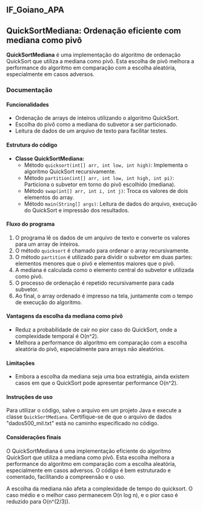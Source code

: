## IF_Goiano_APA

## QuickSortMediana: Ordenação eficiente com mediana como pivô

**QuickSortMediana** é uma implementação do algoritmo de ordenação QuickSort que utiliza a mediana como pivô. Esta escolha de pivô melhora a performance do algoritmo em comparação com a escolha aleatória, especialmente em casos adversos.

### Documentação

#### Funcionalidades

- Ordenação de arrays de inteiros utilizando o algoritmo QuickSort.
- Escolha do pivô como a mediana do subvetor a ser particionado.
- Leitura de dados de um arquivo de texto para facilitar testes.

#### Estrutura do código

- **Classe QuickSortMediana:**
    - Método `quicksort(int[] arr, int low, int high)`: Implementa o algoritmo QuickSort recursivamente.
    - Método `partition(int[] arr, int low, int high, int pi)`: Particiona o subvetor em torno do pivô escolhido (mediana).
    - Método `swap(int[] arr, int i, int j)`: Troca os valores de dois elementos do array.
    - Método `main(String[] args)`: Leitura de dados do arquivo, execução do QuickSort e impressão dos resultados.

#### Fluxo do programa

1. O programa lê os dados de um arquivo de texto e converte os valores para um array de inteiros.
2. O método `quicksort` é chamado para ordenar o array recursivamente.
3. O método `partition` é utilizado para dividir o subvetor em duas partes: elementos menores que o pivô e elementos maiores que o pivô.
4. A mediana é calculada como o elemento central do subvetor e utilizada como pivô.
5. O processo de ordenação é repetido recursivamente para cada subvetor.
6. Ao final, o array ordenado é impresso na tela, juntamente com o tempo de execução do algoritmo.

#### Vantagens da escolha da mediana como pivô

- Reduz a probabilidade de cair no pior caso do QuickSort, onde a complexidade temporal é O(n^2).
- Melhora a performance do algoritmo em comparação com a escolha aleatória do pivô, especialmente para arrays não aleatórios.

#### Limitações

- Embora a escolha da mediana seja uma boa estratégia, ainda existem casos em que o QuickSort pode apresentar performance O(n^2).

#### Instruções de uso

Para utilizar o código, salve o arquivo em um projeto Java e execute a classe `QuickSortMediana`. Certifique-se de que o arquivo de dados "dados500_mil.txt" está no caminho especificado no código.

#### Considerações finais

O QuickSortMediana é uma implementação eficiente do algoritmo QuickSort que utiliza a mediana como pivô. Esta escolha melhora a performance do algoritmo em comparação com a escolha aleatória, especialmente em casos adversos. O código é bem estruturado e comentado, facilitando a compreensão e o uso.


A escolha da mediana não afeta a complexidade de tempo do quicksort. O caso médio e o melhor caso permanecem O(n log n), e o pior caso é reduzido para O(n^(2/3)).
